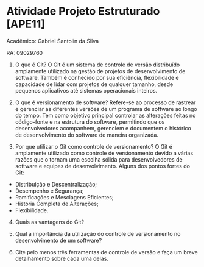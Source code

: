 # Atividade Projeto Estruturado [APE11]

Acadêmico: Gabriel Santolin da Silva

RA: 09029760

1. O que é Git?
O Git é um sistema de controle de versão distribuído amplamente utilizado na gestão de projetos de desenvolvimento de software. Também é conhecido por sua eficiência, flexibilidade e capacidade de lidar com projetos de qualquer tamanho, desde pequenos aplicativos até sistemas operacionais inteiros.

2. O que é versionamento de software?
Refere-se ao processo de rastrear e gerenciar as diferentes versões de um programa de software ao longo do tempo. Tem como objetivo principal controlar as alterações feitas no código-fonte e na estrutura do software, permitindo que os desenvolvedores acompanhem, gerenciem e documentem o histórico de desenvolvimento do software de maneira organizada.

3. Por que utilizar o Git como controle de versionamento?
O Git é amplamente utilizado como controle de versionamento devido a várias razões que o tornam uma escolha sólida para desenvolvedores de software e equipes de desenvolvimento. Alguns dos pontos fortes do Git:
* Distribuição e Descentralização;
* Desempenho e Segurança;
* Ramificações e Mesclagens Eficientes;
* História Completa de Alterações;
* Flexibilidade.

4. Quais as vantagens do Git?

5. Qual a importância da utilização do controle de versionamento no desenvolvimento de um software?

6. Cite pelo menos três ferramentas de controle de versão e faça um breve detalhamento sobre cada uma delas.